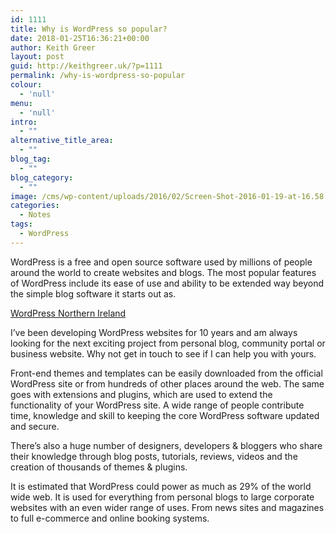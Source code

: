 ```yaml
---
id: 1111
title: Why is WordPress so popular?
date: 2018-01-25T16:36:21+00:00
author: Keith Greer
layout: post
guid: http://keithgreer.uk/?p=1111
permalink: /why-is-wordpress-so-popular
colour:
  - 'null'
menu:
  - 'null'
intro:
  - ""
alternative_title_area:
  - ""
blog_tag:
  - ""
blog_category:
  - ""
image: /cms/wp-content/uploads/2016/02/Screen-Shot-2016-01-19-at-16.58.29.png
categories:
  - Notes
tags:
  - WordPress
---
```

WordPress is a free and open source software used by millions of people around the world to create websites and blogs. The most popular features of WordPress include its ease of use and ability to be extended way beyond the simple blog software it starts out as. 

<div class="callout">
  <p>
    <a href="https://keithgreer.uk/wordpress-northern-ireland">WordPress Northern Ireland</a>
  </p>
  
  <p>
    I’ve been developing WordPress websites for 10 years and am always looking for the next exciting project from personal blog, community portal or business website. Why not get in touch to see if I can help you with yours.
  </p>
</div>

Front-end themes and templates can be easily downloaded from the official WordPress site or from hundreds of other places around the web. The same goes with extensions and plugins, which are used to extend the functionality of your WordPress site. A wide range of people contribute time, knowledge and skill to keeping the core WordPress software updated and secure.

There’s also a huge number of designers, developers & bloggers who share their knowledge through blog posts, tutorials, reviews, videos and the creation of thousands of themes & plugins.

It is estimated that WordPress could power as much as 29% of the world wide web. It is used for everything from personal blogs to large corporate websites with an even wider range of uses. From news sites and magazines to full e-commerce and online booking systems.